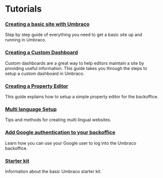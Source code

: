 # Tutorials

### [Creating a basic site with Umbraco](Creating-Basic-Site/index.md)

Step by step guide of everything you need to get a basic site up and running in Umbraco.

### [Creating a Custom Dashboard](Creating-a-Custom-Dashboard)

Custom dashboards are a great way to help editors maintain a site by providing useful information. This guide takes you through the steps to setup a custom dashboard in Umbraco.

### [Creating a Property Editor](Creating-a-Property-Editor/)

This guide explains how to setup a simple property editor for the backoffice.

### [Multi language Setup](Multilanguage-Setup/index.md)

Tips and methods for creating multi lingual websites.

### [Add Google authentication to your backoffice](Add-Google-Authentication/index.md)

Learn how you can use your Google user to log into the Umbraco backoffice.

### [Starter kit](Starter-kit/index.md)

Information about the basic Umbraco starter kit.

